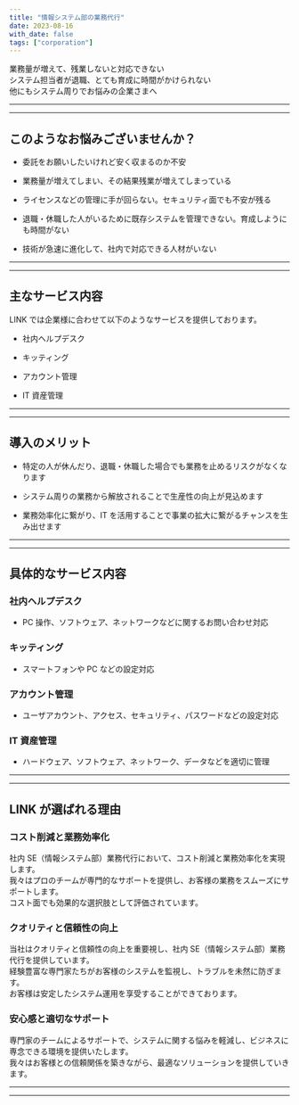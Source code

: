 ```yaml
---
title: "情報システム部の業務代行"
date: 2023-08-16
with_date: false
tags: ["corporation"]
---
```


業務量が増えて、残業しないと対応できない  
システム担当者が退職、とても育成に時間がかけられない  
他にもシステム周りでお悩みの企業さまへ

<!--more-->

---

---

## このようなお悩みございませんか？

- 委託をお願いしたいけれど安く収まるのか不安

- 業務量が増えてしまい、その結果残業が増えてしまっている

- ライセンスなどの管理に手が回らない。セキュリティ面でも不安が残る

- 退職・休職した人がいるために既存システムを管理できない。育成しようにも時間がない

- 技術が急速に進化して、社内で対応できる人材がいない

---

---

## 主なサービス内容

LINK では企業様に合わせて以下のようなサービスを提供しております。

- 社内ヘルプデスク

- キッティング

- アカウント管理

- IT 資産管理

---

---

## 導入のメリット

- 特定の人が休んだり、退職・休職した場合でも業務を止めるリスクがなくなります

- システム周りの業務から解放されることで生産性の向上が見込めます

- 業務効率化に繋がり、IT を活用することで事業の拡大に繋がるチャンスを生み出せます

---

---

## 具体的なサービス内容

### 社内ヘルプデスク

- PC 操作、ソフトウェア、ネットワークなどに関するお問い合わせ対応

### キッティング

- スマートフォンや PC などの設定対応

### アカウント管理

- ユーザアカウント、アクセス、セキュリティ、パスワードなどの設定対応

### IT 資産管理

- ハードウェア、ソフトウェア、ネットワーク、データなどを適切に管理

---

---

## LINK が選ばれる理由

### コスト削減と業務効率化

社内 SE（情報システム部）業務代行において、コスト削減と業務効率化を実現します。  
我々はプロのチームが専門的なサポートを提供し、お客様の業務をスムーズにサポートします。  
コスト面でも効果的な選択肢として評価されています。

### クオリティと信頼性の向上

当社はクオリティと信頼性の向上を重要視し、社内 SE（情報システム部）業務代行を提供しています。  
経験豊富な専門家たちがお客様のシステムを監視し、トラブルを未然に防ぎます。  
お客様は安定したシステム運用を享受することができております。

### 安心感と適切なサポート

専門家のチームによるサポートで、システムに関する悩みを軽減し、ビジネスに専念できる環境を提供いたします。  
我々はお客様との信頼関係を築きながら、最適なソリューションを提供していきます。

---

---

<!-- ## 事例

### 【Case1：残業時間の削減に成功】

不動産関係の企業様

社内で IT に関するお問い合わせが月に 100 件発生。
業務委託したことで本来の業務に集中できるように。

Before：導入前のお悩み
新入社員や他社員からのお問い合わせで、本来の業務に集中できない。
自社内で FAQ を作成したもののカバーできていなかった。

After：導入後の成果
お問い合わせの数が大幅に減った。
解決するまでの時間が短縮し、質問した人自身も業務に集中できるように。

### 【Case.02：アカウント管理によるセキュリティ面での不安解消】

物流関係の企業様

権限付与を適切に行っていなかったために、不正が起こる可能性も。
導入後は安心して機器を貸与できるようになった。

Before：導入前のお悩み
自分で設定していたが、管理者権限などの設定ができていなかった。
機密情報にどのユーザーでもアクセスできるようになっていた。

After：導入後の成果
ユーザーには必要最低限の権限付与、必要な場合のみアクセス権を付与した。
セキュリティ教育とトレーニングを社内で取り組むようになった。

---

## お客様の声

### 企業 A（製造業）

当社はシステム管理に手が回らない状況でしたが、当社の IT 環境をしっかりとサポートしていただき、安心して業務に集中できるようになりました。
信頼性の高いチームがお客様のニーズを把握し、適切な提案をしてくれるので、心から感謝しています。

### 企業 B（小売業）

当社は IT 関連のことに詳しくないため、システムのトラブルにいつも悩まされていました。
しかし、専門家のチームが的確なサポートを提供してくれるおかげで、トラブルのリスクを減少させることができました。
安定した IT 環境が当社の成長に大きく貢献してくれています。

### 企業 C（サービス業）

社内 SE 業務代行サービスを利用してから、業務遂行における不安が軽減されました。
プロフェッショナルなチームがお客様のニーズに合わせたサポートを提供してくれるため、安心して業務を行うことができます。
我々の成長に欠かせないパートナーとして、とても信頼しています。

### 企業 D（医療機関）

システム管理の専門知識が不足していたため、社内 SE 業務代行サービスを利用することを決めました。
その結果、システムトラブルが激減し、業務遂行のストレスが大幅に軽減されました。
経験豊富な専門家たちがお客様のニーズを理解し、適切な提案をしてくれるので、非常に満足しています。

---

--- -->
